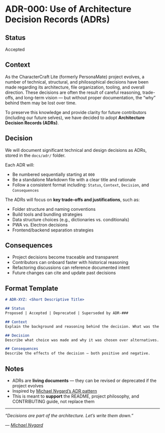 # ADR-000: Use of Architecture Decision Records (ADRs)

## Status
Accepted

## Context
As the CharacterCraft Lite (formerly PersonaMate) project evolves, a number of technical, structural, and philosophical decisions have been made regarding its architecture, file organization, tooling, and overall direction. These decisions are often the result of careful reasoning, trade-offs, and long-term vision — but without proper documentation, the “why” behind them may be lost over time.

To preserve this knowledge and provide clarity for future contributors (including our future selves), we have decided to adopt **Architecture Decision Records (ADRs)**.

## Decision
We will document significant technical and design decisions as ADRs, stored in the `docs/adr/` folder.

Each ADR will:
- Be numbered sequentially starting at `000`
- Be a standalone Markdown file with a clear title and rationale
- Follow a consistent format including: `Status`, `Context`, `Decision`, and `Consequences`

The ADRs will focus on **key trade-offs and justifications**, such as:
- Folder structure and naming conventions
- Build tools and bundling strategies
- Data structure choices (e.g., dictionaries vs. conditionals)
- PWA vs. Electron decisions
- Frontend/backend separation strategies

## Consequences
- Project decisions become traceable and transparent
- Contributors can onboard faster with historical reasoning
- Refactoring discussions can reference documented intent
- Future changes can cite and update past decisions

## Format Template
```markdown
# ADR-XYZ: <Short Descriptive Title>

## Status
Proposed | Accepted | Deprecated | Superseded by ADR-###

## Context
Explain the background and reasoning behind the decision. What was the situation or challenge?

## Decision
Describe what choice was made and why it was chosen over alternatives.

## Consequences
Describe the effects of the decision — both positive and negative.
```

## Notes
- ADRs are **living documents** — they can be revised or deprecated if the project evolves
- Inspired by [Michael Nygard’s ADR pattern](https://cognitect.com/blog/2011/11/15/documenting-architecture-decisions)
- This is meant to **support** the README, project philosophy, and CONTRIBUTING guide, not replace them

---

*“Decisions are part of the architecture. Let’s write them down.”*

*— [Michael Nygard](https://twitter.com/mtnygard)*
